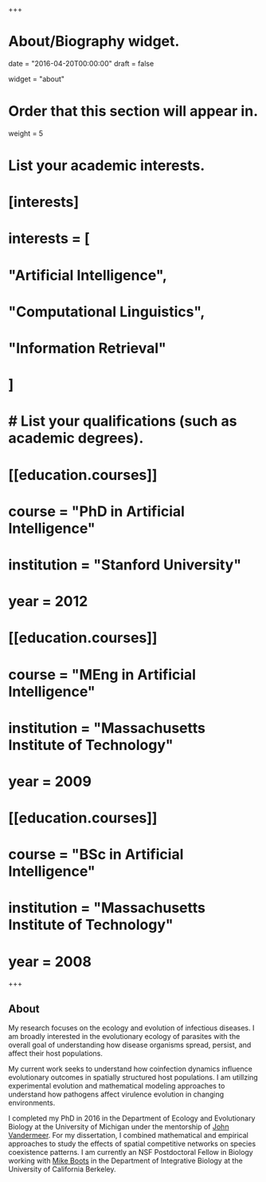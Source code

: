+++
# About/Biography widget.

date = "2016-04-20T00:00:00"
draft = false

widget = "about"

# Order that this section will appear in.
weight = 5

# List your academic interests.
# [interests]
#   interests = [
#     "Artificial Intelligence",
#     "Computational Linguistics",
#     "Information Retrieval"
#   ]

# # List your qualifications (such as academic degrees).
# [[education.courses]]
#   course = "PhD in Artificial Intelligence"
#   institution = "Stanford University"
#   year = 2012
# 
# [[education.courses]]
#   course = "MEng in Artificial Intelligence"
#   institution = "Massachusetts Institute of Technology"
#   year = 2009
# 
# [[education.courses]]
#   course = "BSc in Artificial Intelligence"
#   institution = "Massachusetts Institute of Technology"
#   year = 2008
 
+++

## About



My research focuses on the ecology and evolution of infectious diseases. I am broadly interested in the evolutionary ecology of parasites with the overall goal of understanding how disease organisms spread, persist, and affect their host populations. 

My current work seeks to understand how coinfection dynamics influence evolutionary outcomes in spatially structured host populations. I am utillzing experimental evolution and mathematical modeling approaches to understand how pathogens affect virulence evolution in changing environments. 

I completed my PhD in 2016 in the Department of Ecology and Evolutionary Biology at the University of Michigan under the mentorship of [John Vandermeer](https://lsa.umich.edu/eeb/people/faculty/jvander.html). For my dissertation, I combined mathematical and empirical approaches to study the effects of spatial competitive networks on species coexistence patterns. I am currently an NSF Postdoctoral Fellow in Biology working with [Mike Boots](https://ib.berkeley.edu/people/faculty/bootsm) in the Department of Integrative Biology at the University of California Berkeley.